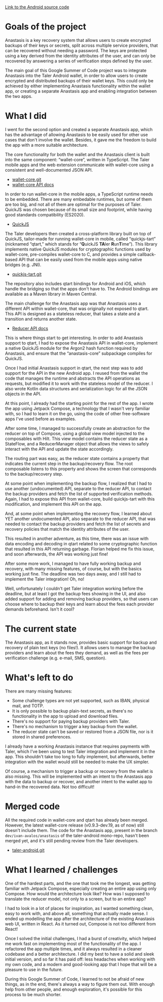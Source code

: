 [Link to the Android source code](https://git.taler.net/taler-android.git/tree/anastasis?h=dev/ivan-avalos/anastasis)

# Goals of the project

Anastasis is a key recovery system that allows users to create
encrypted backups of their keys or secrets, split across multiple
service providers, that can be recovered without needing a
password. The keys are protected using a key derived from the identity
attributes of the user, and can only be recovered by answering a
series of verification steps defined by the user.

The main goal of this Google Summer of Code project was to integrate
Anastasis into the Taler Android wallet, in order to allow users to
create encrypted and distributed backups of their wallet keys. This
could only be achieved by either implementing Anastasis functionality
within the wallet app, or creating a separate Anastasis app and
enabling integration between the two apps.

# What I did

I went for the second option and created a separate Anastasis app,
which has the advantage of allowing Anastasis to be easily used for
other use cases that don't involve the wallet. Besides, it gave me the
freedom to build the app with a more suitable architecture.

The core functionality for both the wallet and the Anastasis client is
built into the same component: “wallet-core”, written in
TypeScript. The Taler mobile apps and the web extension communicate
with wallet-core using a consistent and well-documented JSON API.

* [wallet-core.git](https://git.taler.net/wallet-core.git)
* [wallet-core API docs](https://docs.taler.net/wallet/wallet-core.html)

In order to run wallet-core in the mobile apps, a TypeScript runtime
needs to be embedded. There are many embedable runtimes, but some of
them are too big, and not all of them are optimal for the purposes of
Taler. QuickJS was chosen because of its small size and footprint,
while having good standards compatibility (ES2020).

* [QuickJS](https://bellard.org/quickjs/)

The Taler developers then created a cross-platform library built on
top of QuickJS, tailor-made for running wallet-core in mobile, called
“quickjs-tart” (nicknamed “qtart,” which stands for “**Q**uickJS
**TA**ler **R**un**T**ime”). This library implements native QuickJS
modules for cryptographic functions used by wallet-core, pre-compiles
wallet-core to C, and provides a simple callback-based API that can be
easily used from the mobile apps using native bridges (e.g. JNI).

* [quickjs-tart.git](https://git.taler.net/quickjs-tart.git)

The repository also includes qtart bindings for Android and iOS, which
handle the bridging so that the apps don't have to. The Android
bindings are available as a Maven library in Maven Central.

The main challenge for the Anastasis app was that Anastasis uses a
different API within wallet-core, that was originally not exposed to
qtart. This API is designed as a stateless reducer, that takes a state
and a transition and returns another state.

* [Reducer API docs](https://docs.anastasis.lu/reducer.html)

This is where things start to get interesting. In order to add
Anastasis support to qtart, I had to expose the Anastasis API in
wallet-core, implement a native QuickJS module for the Argon2 hash
function required by Anastasis, and ensure that the “anastasis-core”
subpackage compiles for QuickJS.

Once I had initial Anastasis support in qtart, the next step was to
add support for the API in the new Android app. I reused from the
wallet the code that manages the runtime and abstracts the API
operations as requests, but modified it to work with the stateless
model of the reducer. I also wrote Kotlin data structures and
serialization logic for all the JSON objects in the API.

At this point, I already had the starting point for the rest of the
app. I wrote the app using Jetpack Compose, a technology that I wasn't
very familiar with, so I had to learn it on the go, using the code of
other free-software apps I've used before as examples.

After some time, I managed to successfully create an abstraction for
the reducer on top of Compose, using a global view model injected to
the composables with Hilt. This view model contains the reducer state
as a StateFlow, and a ReducerManager object that allows the views to
safely interact with the API and update the state accordingly.

The routing part was easy, as the reducer state contains a property
that indicates the current step in the backup/recovery flow. The root
composable listens to this property and shows the screen that
corresponds to the backup/recovery step.

At some point when implementing the backup flow, I realized that I had
to use another (undocumented) API, separate to the reducer API, to
contact the backup providers and fetch the list of supported
verification methods. Again, I had to expose this API from
wallet-core, build quickjs-tart with this modification, and implement
this API on the app.

And, at some point when implementing the recovery flow, I learned
about YET another undocumented API, also separate to the reducer API,
that was needed to contact the backup providers and fetch the list of
secrets and recovery policies that match the identity attributes of
the user.

This resulted in another adventure, as this time, there was an issue
with data encoding and decoding in qtart related to some cryptographic
function that resulted in this API returning garbage. Florian helped
me fix this issue, and soon afterwards, the API was working just fine!

After some more work, I managed to have fully working backup and
recovery, with many missing features, of course, but with the basics
working just fine. The deadline was two days away, and I still had to
implement the Taler integration! Oh, no!

Well, unfortunately I couldn't get Taler integration working before
the deadline, but at least I got the backup fees showing in the UI,
and also added support for adding and removing backup providers, so
that users can choose where to backup their keys and learn about the
fees each provider demands beforehand. Isn't it cool?

# The current state

The Anastasis app, as it stands now, provides basic support for backup
and recovery of plain text keys (no files!). It allows users to manage
the backup providers and learn about the fees they demand, as well as
the fees per verification challenge (e.g. e-mail, SMS, question).

# What's left to do

There are many missing features:

* Some challenge types are not yet supported, such as IBAN, physical
  mail, and TOTP.
* It is only possible to backup plain-text secrets, as there's no
  functionality in the app to upload and download files.
* There's no support for paying backup providers with Taler.
* There's no mechanism to trigger a key backup from the wallet.
* The reducer state can't be saved or restored from a JSON file, nor
  is it stored in shared preferences.

I already have a working Anastasis instance that requires payments
with Taler, which I've been using to test Taler integration and
implement it in the app. This shouldn't take too long to fully
implement, but afterwards, better integration with the wallet would
still be needed to make the UX simpler.

Of course, a mechanism to trigger a backup or recovery from the wallet
is also missing. This will be implemented with an intent to the
Anastasis app with the data to backup or recover, and another intent
to the wallet app to hand-in the recovered data. Not too difficult!

# Merged code

All the required code in wallet-core and qtart has already been
merged. However, the latest wallet-core release (v0.9.3-dev.19, as of
now) still doesn't include them. The code for the Anastasis app,
present in the branch `dev/ivan-avalos/anastasis` of the taler-android
mono-repo, hasn't been merged yet, and it's still pending review from
the Taler developers.

* [taler-android.git](https://git.taler.net/taler-android.git)

# What I learned / challenges

One of the hardest parts, and the one that took me the longest, was
getting familiar with Jetpack Compose, especially creating an entire
app using only Compose. How would the architecture look like? How was
I supposed to translate the reducer model, not only to a screen, but
to an entire app? 

I had to look in a lot of places for inspiration, as I wanted
something clean, easy to work with, and above all, something that
actually made sense. I ended up modelling the app after the
architecture of the existing Anastasis web UI, written in React. As it
turned out, Compose is not too different from React!

Once I solved the initial challenges, I had a burst of creativity,
which helped me work fast on implementing most of the functionality of
the app. I refactored the app multiple times, and it always resulted
in a cleaner codebase and a better architecture. I did my best to have
a solid and sleek initial version, and so far it has paid off: less
headaches when working with my own code, and a modern and good-looking
app that I hope that will be a pleasure to use in the future.

During this Google Summer of Code, I learned to not be afraid of new
things, as in the end, there's always a way to figure them out. With
enough help from other people, and enough exploration, it's possible
for this process to be much shorter.
